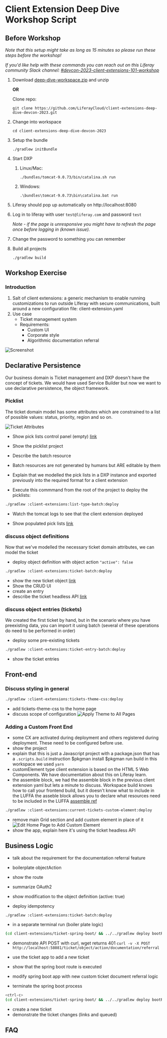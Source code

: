 # Client Extension Deep Dive Workshop Script

## Before Workshop

<em>Note that this setup might take as long as 15 minutes so please run 
these steps before the workshop!</em>

<em>If you'd like help with these commands you can reach out on this Liferay community Slack channel: [#devcon-2023-client-extensions-101-workshop](https://liferay-community.slack.com/archives/C058EQJ0MFG)</em>

1. Download [deep-dive-workspace.zip](https://drive.google.com/file/d/1Ni5an-vf4tPBXM6nsgJjxTyz_Vs1DMYt/view) and unzip

   **OR**

   Clone repo:

   `git clone https://github.com/LiferayCloud/client-extensions-deep-dive-devcon-2023.git`

1. Change into workspace

   `cd client-extensions-deep-dive-devcon-2023`

1. Setup the bundle

   `./gradlew initBundle`

1. Start DXP
   1. Linux/Mac:

      `./bundles/tomcat-9.0.73/bin/catalina.sh run`

   1. Windows:

      `.\bundles\tomcat-9.0.73\bin\catalina.bat run`

1. Liferay should pop up automatically on http://localhost:8080

1. Log in to liferay with user `test@liferay.com` and password `test`

   <em>Note - if the page is unresponsive you might have to refresh the page once before logging in (known issue).</em>

1. Change the password to something you can remember

1. Build all projects

   `./gradlew build`

<!--
### Sections

- Declarative Persistence
- Front-end
- Business Logic
-->

## Workshop Exercise

### Introduction

1. Salt of client extensions: a generic mechanism to enable running customizations to run outside LIferay with secure communications, built around a new configuration file: client-extension.yaml
1. Use case
   - Ticket management system
   - Requirements:
      - Custom UI
      - Corporate style
      - Algorithmic documentation referral

![Screenshot](./application-screenshot.png)

## Declarative Persistence

Our business domain is Ticket management and DXP doesn't have the concept of tickets. We would have used Service Builder but now we want to use declarative persistence, the object framework.

### Picklist

The ticket domain model has some attributes which are constrained to a list of possible values: status, priority, region and so on.

![Ticket Attributes](./ticket-attributes.png)

- Show pick lists control panel (empty)
   [link](http://localhost:8080/group/guest/~/control_panel/manage?p_p_id=com_liferay_object_web_internal_list_type_portlet_portlet_ListTypeDefinitionsPortlet&p_p_lifecycle=0&p_p_state=maximized)

- Show the picklist project
- Describe the batch resource
- Batch resources are not generated by humans but ARE editable by them
- Explain that we modelled the pick lists in a DXP instance and exported previously into the required format for a client extension
- Execute this commmand from the root of the project to deploy the picklists:
```bash
./gradlew :client-extensions:list-type-batch:deploy
```
- Watch the tomcat logs to see that the client extension deployed

- Show populated pick lists
      [link](http://localhost:8080/group/guest/~/control_panel/manage?p_p_id=com_liferay_object_web_internal_list_type_portlet_portlet_ListTypeDefinitionsPortlet&p_p_lifecycle=0&p_p_state=maximized)

### discuss object definitions

Now that we've modelled the necessary ticket domain attributes, we can model the ticket

- deploy object definition with object action `"active": false`

```bash
./gradlew :client-extensions:ticket-batch:deploy
```

- show the new ticket object
   [link]()
- Show the CRUD UI
- create an entry
- describe the ticket headless API
   [link](http://localhost:8080/o/api?endpoint=http://localhost:8080/o/c/tickets/openapi.json)

### discuss object entries (tickets)

We created the first ticket by hand, but in the scenario where you have preexisting data, you can import it using batch (several of these operations do need to be performed in order)

- deploy some pre-existing tickets

```bash
./gradlew :client-extensions:ticket-entry-batch:deploy
```

- show the ticket entries

## Front-end

### Discuss styling in general

```bash
./gradlew :client-extensions:tickets-theme-css:deploy
```

- add tickets-theme-css to the home page
- discuss scope of configuration
  ![Apply Theme to All Pages](./apply-theme.gif)

### Adding a Custom Front End
- some CX are activated during deployment and others registered during deployment. These need to be configured before use.
- show the project
- explain that this is just a Javascript project with a package.json that has a `.scripts.build` instruction
   $pkgman install
   $pkgman run build
   in this workspace we used `yarn`
- customElement type client extension is based on the HTML 5 Web Components. We have documentation about this on Liferay learn.
- the assemble block,
   we had the assemble block in the previous client extension yaml but lets a minute to discuss.
   Workspace build knows how to call your frontend build, but it doesn't know what to include in the LUFFA
   the asseble block allows you to declare what resources need to be included in the LUFFA
      [assemble ref]()

```bash
./gradlew :client-extensions:current-tickets-custom-element:deploy
```

- remove main Grid section and add custom element in place of it
  ![Edit Home Page to Add Custom Element](./edit-home-page.gif)
- show the app, explain here it's using the ticket headless API



## Business Logic

- talk about the requirement for the documentation referral feature
- boilerplate objectAction
- show the route
- summarize OAuth2

- show modification to the object definition (active: true)
- deploy idempotency

```bash
./gradlew :client-extensions:ticket-batch:deploy
```

- in a separate terminal run (boiler plate logic)

```bash
(cd client-extensions/ticket-spring-boot/ && ../../gradlew deploy bootRun)
```

- demonstrate API POST with curl, wget returns 401
   ```curl -v -X POST http://localhost:58081/ticket/object/action/documentation/referral```

- use the ticket app to add a new ticket
- show that the spring boot route is executed

- modify spring boot app with new custom ticket document referral logic

- terminate the spring boot process

```bash
<ctrl-c>
(cd client-extensions/ticket-spring-boot/ && ../../gradlew deploy bootRun)
```

- create a new ticket
- demonstrate the ticket changes (links and queued)

## FAQ
